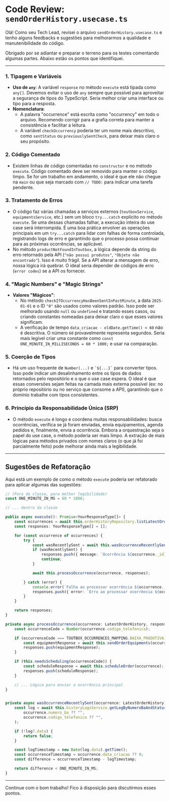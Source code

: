 # Code Review: `sendOrderHistory.usecase.ts`

Olá! Como seu Tech Lead, revisei o arquivo `sendOrderHistory.usecase.ts` e tenho alguns feedbacks e sugestões para melhorarmos a qualidade e manutenibilidade do código.

Obrigado por se adiantar e preparar o terreno para os testes comentando algumas partes. Abaixo estão os pontos que identifiquei.

---

### 1. Tipagem e Variáveis

- **Uso de `any`**: A variável `response` no método `execute` está tipada como `any[]`. Devemos evitar o uso de `any` sempre que possível para aproveitar a segurança de tipos do TypeScript. Seria melhor criar uma interface ou tipo para a resposta.
- **Nomenclatura**:
    - A palavra "occurrence" está escrita como "occurrency" em todo o arquivo. Recomendo corrigir para a grafia correta para manter a consistência e facilitar a leitura.
    - A variável `checkOccurrency` poderia ter um nome mais descritivo, como `sentStatus` ou `previouslySentCheck`, para deixar mais claro o seu propósito.

### 2. Código Comentado

- Existem linhas de código comentadas no `constructor` e no método `execute`. Código comentado deve ser removido para manter o código limpo. Se for um trabalho em andamento, o ideal é que ele não chegue na `main` ou que seja marcado com `// TODO:` para indicar uma tarefa pendente.

### 3. Tratamento de Erros

- O código faz várias chamadas a serviços externos (`toutboxService`, `equipmentsService`, etc.) sem um bloco `try...catch` explícito no método `execute`. Se uma dessas chamadas falhar, a execução inteira do use case será interrompida. É uma boa prática envolver as operações principais em um `try...catch` para lidar com falhas de forma controlada, registrando logs de erro e garantindo que o processo possa continuar para as próximas ocorrências, se aplicável.
- No método `productNotFoundInToutbox`, a lógica depende da string do erro retornado pela API (`"não possui produtos"`, `"Objeto não encontrado"`). Isso é muito frágil. Se a API alterar a mensagem de erro, nossa lógica irá quebrar. O ideal seria depender de códigos de erro (`error codes`) se a API os fornecer.

### 4. "Magic Numbers" e "Magic Strings"

- **Valores "Mágicos"**:
    - No método `checkIfOccurrencyHasBeenSentInPastMinute`, a data `2025-01-01` e o ID `"0"` são usados como valores padrão. Isso pode ser melhorado usando `null` ou `undefined` e tratando esses casos, ou criando constantes nomeadas para deixar claro o que esses valores significam.
    - A verificação de tempo `data_criacao - oldDate.getTime() < 60` não é descritiva. O número `60` provavelmente representa segundos. Seria mais legível criar uma constante como `const ONE_MINUTE_IN_MILLISECONDS = 60 * 1000;` e usar na comparação.

### 5. Coerção de Tipos

- Há um uso frequente de `Number(...)` e `` `${...}` `` para converter tipos. Isso pode indicar um desalinhamento entre os tipos de dados retornados pelo repositório e o que o use case espera. O ideal é que essas conversões sejam feitas na camada mais externa possível (ex: no próprio repositório ou no serviço que consome a API), garantindo que o domínio trabalhe com tipos consistentes.

### 6. Princípio da Responsabilidade Única (SRP)

- O método `execute` é longo e coordena muitas responsabilidades: busca ocorrências, verifica se já foram enviadas, envia equipamentos, agenda pedidos e, finalmente, envia a ocorrência. Embora a orquestração seja o papel do use case, o método poderia ser mais limpo. A extração de mais lógicas para métodos privados com nomes claros (o que já foi parcialmente feito) pode melhorar ainda mais a legibilidade.

---

## Sugestões de Refatoração

Aqui está um exemplo de como o método `execute` poderia ser refatorado para aplicar algumas das sugestões:

```typescript
// (Fora da classe, para melhor legibilidade)
const ONE_MINUTE_IN_MS = 60 * 1000;

// ... dentro da classe

public async execute(): Promise<YourResponseType[]> {
    const occurrences = await this.orderHistoryRepository.listLatestOrdersHistories();
    const responses: YourResponseType[] = [];

    for (const occurrence of occurrences) {
        try {
            const wasRecentlySent = await this.wasOccurrenceRecentlySent(occurrence);
            if (wasRecentlySent) {
                responses.push({ message: `Ocorrência ${occurrence._id} já enviada recentemente.` });
                continue;
            }

            await this.processOccurrence(occurrence, responses);

        } catch (error) {
            console.error(`Falha ao processar ocorrência ${occurrence._id}:`, error);
            responses.push({ error: `Erro ao processar ocorrência ${occurrence._id}.` });
        }
    }

    return responses;
}

private async processOccurrence(occurrence: LatestOrderHistory, responses: YourResponseType[]) {
    const occurrenceCode = Number(occurrence.codigo_telefonica);

    if (occurrenceCode === TOUTBOX_OCCURRENCES_MAPPING.BAIXA_PRODUTIVA) {
        const equipmentResponse = await this.sendOrderEquipments(occurrence);
        responses.push(equipmentResponse);
    }

    if (this.needsScheduling(occurrenceCode)) {
        const scheduleResponse = await this.scheduleOrder(occurrence);
        responses.push(scheduleResponse);
    }

    // ... Lógica para enviar a ocorrência principal
}


private async wasOccurrenceRecentlySent(occurrence: LatestOrderHistory): Promise<boolean> {
    const log = await this.historyLogsService.getLogByNumeroBaAndStatus(
        occurrence.numero_ba ?? "",
        occurrence.codigo_telefonica ?? "",
    );

    if (!log?.data) {
        return false;
    }

    const logTimestamp = new Date(log.data).getTime();
    const occurrenceTimestamp = occurrence.data_criacao ?? 0;
    const difference = occurrenceTimestamp - logTimestamp;

    return difference < ONE_MINUTE_IN_MS;
}
```

---

Continue com o bom trabalho! Fico à disposição para discutirmos esses pontos.
